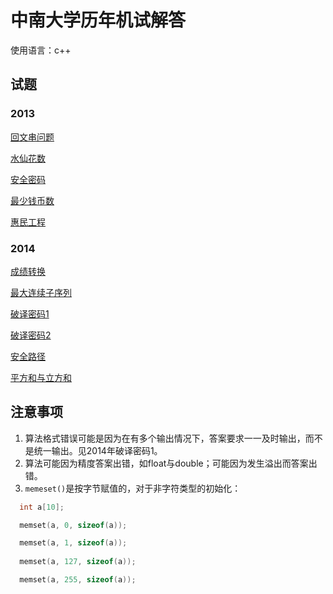 # 中南大学历年机试解答

使用语言：c++

## 试题

### 2013

[回文串问题](/2013/palindrome_string.cpp)

[水仙花数](/2013/num_narciscus.cpp)

[安全密码](/2013/safe_password.cpp)

[最少钱币数](/2013/fewest_money.cpp)

[惠民工程](/2013/benefit_project.cpp)

### 2014

[成绩转换](/2014/grades_translation.cpp)

[最大连续子序列](/2014/max_continued_sub_seq.cpp)

[破译密码1](/2014/passwd_decode.cpp)  

[破译密码2](/2014/passwd_decode_2.cpp)

[安全路径](/2014/safe_path.cpp)  

[平方和与立方和](/2014/square_cube_sum.cpp)

## 注意事项

1. 算法格式错误可能是因为在有多个输出情况下，答案要求一一及时输出，而不是统一输出。见2014年破译密码1。
2. 算法可能因为精度答案出错，如float与double；可能因为发生溢出而答案出错。
3. `memeset()`是按字节赋值的，对于非字符类型的初始化：
```c++
  int a[10];

  memset(a, 0, sizeof(a));

  memset(a, 1, sizeof(a));
  
  memset(a, 127, sizeof(a));

  memset(a, 255, sizeof(a));
```